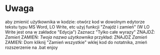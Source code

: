 # Uwaga
aby zmienić użytkownika w kodzie:
otwórz kod w dowolnym edytorze tekstu typu MS Word, LO Write, etc
użyj funkcji "Znajdź i zamień" (W LO Write jest ona w zakładce "Edycja")
Zaznacz "Tylko całe wyrazy"
 ZNAJDŹ: *Zamień* ZAMIEŃ: *Twoja nazwa użytkownika*
   przykład:
   ZNAJDŹ
   *Zamień*
   ZAMIEŃ:
   Dom
kliknij "Zamień wszystkie"
wklej kod do notatnika, zmień rozszerzenie na .bat
enjoy
